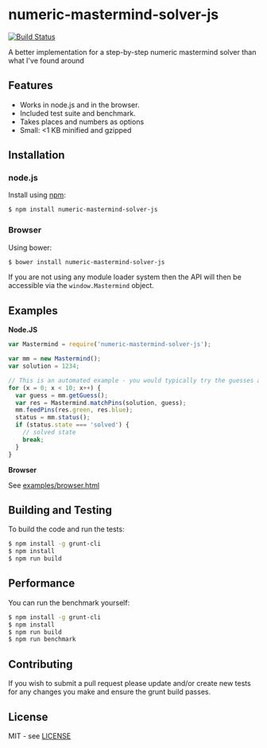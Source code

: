 # numeric-mastermind-solver-js

[![Build Status](https://secure.travis-ci.org/claudiorodriguez/numeric-mastermind-solver-js.png)](http://travis-ci.org/claudiorodriguez/numeric-mastermind-solver-js)

A better implementation for a step-by-step numeric mastermind solver than what I've found around

## Features

* Works in node.js and in the browser.
* Included test suite and benchmark.
* Takes places and numbers as options
* Small: <1 KB minified and gzipped

## Installation

### node.js

Install using [npm](http://npmjs.org/):

```bash
$ npm install numeric-mastermind-solver-js
```

### Browser

Using bower:

```bash
$ bower install numeric-mastermind-solver-js
```

If you are not using any module loader system then the API will then be accessible via the `window.Mastermind` object.

## Examples

**Node.JS**

```javascript
var Mastermind = require('numeric-mastermind-solver-js');

var mm = new Mastermind();
var solution = 1234;

// This is an automated example - you would typically try the guesses and feed the result pins
for (x = 0; x < 10; x++) {
  var guess = mm.getGuess();
  var res = Mastermind.matchPins(solution, guess);
  mm.feedPins(res.green, res.blue);
  status = mm.status();
  if (status.state === 'solved') {
    // solved state
    break;
  }
}
```

**Browser**

See [examples/browser.html](https://github.com/claudiorodriguez/numeric-mastermind-solver-js/blob/master/examples/browser.html)

## Building and Testing

To build the code and run the tests:

```bash
$ npm install -g grunt-cli
$ npm install
$ npm run build
```

## Performance

You can run the benchmark yourself:

```bash
$ npm install -g grunt-cli
$ npm install
$ npm run build
$ npm run benchmark
```

## Contributing

If you wish to submit a pull request please update and/or create new tests for any changes you make and ensure the grunt build passes.

## License

MIT - see [LICENSE](https://github.com/claudiorodriguez/numeric-mastermind-solver-js/blob/master/LICENSE)
